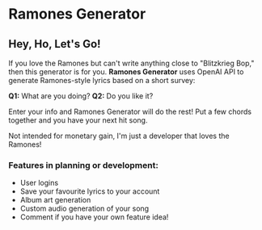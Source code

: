 # Ramones Generator

## Hey, Ho, Let's Go!

If you love the Ramones but can't write anything close to "Blitzkrieg Bop," then this generator is for you. **Ramones Generator** uses OpenAI API to generate Ramones-style lyrics based on a short survey:

**Q1:** What are you doing?
**Q2:** Do you like it?

Enter your info and Ramones Generator will do the rest! Put a few chords together and you have your next hit song.

Not intended for monetary gain, I'm just a developer that loves the Ramones!

### Features in planning or development:
* User logins
* Save your favourite lyrics to your account
* Album art generation
* Custom audio generation of your song
* Comment if you have your own feature idea!